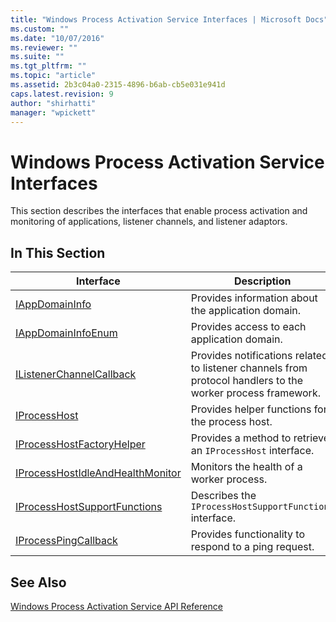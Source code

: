 ```yaml
---
title: "Windows Process Activation Service Interfaces | Microsoft Docs"
ms.custom: ""
ms.date: "10/07/2016"
ms.reviewer: ""
ms.suite: ""
ms.tgt_pltfrm: ""
ms.topic: "article"
ms.assetid: 2b3c04a0-2315-4896-b6ab-cb5e031e941d
caps.latest.revision: 9
author: "shirhatti"
manager: "wpickett"
---
```

# Windows Process Activation Service Interfaces
This section describes the interfaces that enable process activation and monitoring of applications, listener channels, and listener adaptors.  
  
## In This Section  
  
|Interface|Description|  
|---------------|-----------------|  
|[IAppDomainInfo](../../web-development-reference\native-code-api-reference/iappdomaininfo-interface.md)|Provides information about the application domain.|  
|[IAppDomainInfoEnum](../../web-development-reference\native-code-api-reference/iappdomaininfoenum-interface.md)|Provides access to each application domain.|  
|[IListenerChannelCallback](../../web-development-reference\native-code-api-reference/ilistenerchannelcallback-interface.md)|Provides notifications related to listener channels from protocol handlers to the worker process framework.|  
|[IProcessHost](../../web-development-reference\native-code-api-reference/iprocesshost-interface.md)|Provides helper functions for the process host.|  
|[IProcessHostFactoryHelper](../../web-development-reference\native-code-api-reference/iprocesshostfactoryhelper-interface.md)|Provides a method to retrieve an `IProcessHost` interface.|  
|[IProcessHostIdleAndHealthMonitor](../../web-development-reference\native-code-api-reference/iprocesshostidleandhealthmonitor-interface.md)|Monitors the health of a worker process.|  
|[IProcessHostSupportFunctions](../../web-development-reference\native-code-api-reference/iprocesshostsupportfunctions-interface.md)|Describes the `IProcessHostSupportFunctions` interface.|  
|[IProcessPingCallback](../../web-development-reference\native-code-api-reference/iprocesspingcallback-interface.md)|Provides functionality to respond to a ping request.|  
  
## See Also  
 [Windows Process Activation Service API Reference](../../web-development-reference\native-code-api-reference/windows-process-activation-service-api-reference.md)